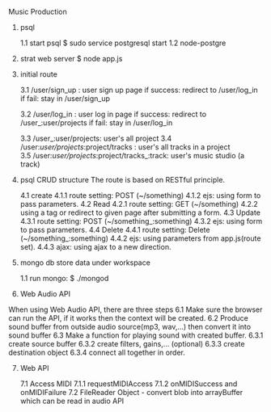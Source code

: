 Music Production

1. psql

    1.1 start psql
        $ sudo service postgresql start
    1.2 node-postgre

2. strat web server 
    $ node app.js 

3. initial route 

    3.1 /user/sign_up : user sign up page
        if success: redirect to /user/log_in 
        if fail: stay in /user/sign_up

    3.2 /user/log_in : user log in page
        if success: redirect to /user_:user/projects
        if fail: stay in /user/log_in
        
    3.3 /user_:user/projects: user's all project
    3.4 /user:_user/projects_:project/tracks : user's all tracks in a project  
    3.5 /user:_user/projects_:project/tracks_:track: user's music studio (a track)

4. psql CRUD structure
    The route is based on RESTful principle.     

    4.1 create
        4.1.1 route setting: POST (~/something) 
        4.1.2 ejs: using form to pass parameters.
    4.2 Read 
        4.2.1 route setting: GET (~/something)
        4.2.2 using a tag or redirect to given page after submitting a form. 
    4.3 Update
        4.3.1 route setting: POST (~/something_:something) 
        4.3.2 ejs: using form to pass parameters.
    4.4 Delete
        4.4.1 route setting: Delete (~/something_:something) 
        4.4.2 ejs: using parameters from app.js(route set).
        4.4.3 ajax: using ajax to a new direction. 
        
5. mongo db
    store data under workspace
    
    1.1 run mongo: $ ./mongod
    

6. Web Audio API

  When using Web Audio API, there are three steps
    6.1 Make sure the browser can run the API, if it works then the context will be created.
    6.2 Produce sound buffer from outside audio source(mp3, wav,...) then convert it into sound buffer
    6.3 Make a function for playing sound with created buffer. 
       6.3.1 create source buffer
       6.3.2 create filters, gains,... (optional)
       6.3.3 create destination object
       6.3.4 connect all together in order.
       
7. Web API 
    
    7.1 Access MIDI
        7.1.1 requestMIDIAccess
        7.1.2 onMIDISuccess and onMIDIFailure
    7.2 FileReader Object - convert blob into arrayBuffer which can be read in audio API
        